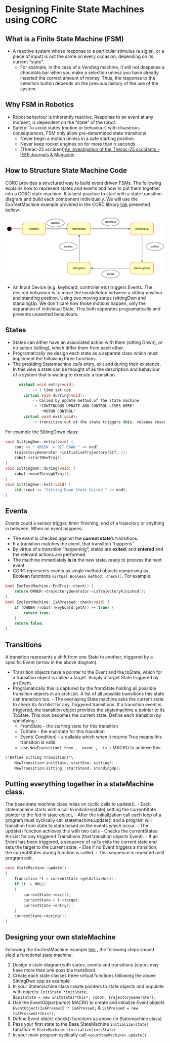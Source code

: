 # Designing Finite State Machines using CORC

## What is a Finite State Machine (FSM)

- A reactive system whose response to a particular stimulus (a signal, or a piece of input) is not the same on every occasion, depending on its current “state”.
  - For example, in the case of a Vending machine, it will not despense a chocolate bar when you make a selection unless you have already inserted the correct amount of money. Thus, the response to the selection button depends on the previous history of the use of the system.

## Why FSM in Robotics

- Robot behaviour is inherently reactive. Response to an event at any moment, is dependent on the “state” of the robot.
- Safety: To avoid states (motion or behaviour) with disastrous consequences, FSM only allow pre-determined state transitions.
  - Never begin a motion unless in a safe starting position.
  - Never keep rocket engines on for more than n seconds.
  - (Therac-25 accident)[An investigation of the Therac-25 accidents - IEEE Journals & Magazine](https://ieeexplore.ieee.org/document/274940)

## How to Structure State Machine Code

CORC provides a structured way to build event driven FSMs. The following explains how to represent states and events and how to put them together into a CORC state machine. It is best practice to start with a state transition diagram and build each component individually. We will use the ExoTestMachine example provided in the CORC library [link](https://github.com/UniMelbHumanRoboticsLab/CANOpenRobotController/blob/master/src/apps/stateMachine/ExoTestMachine.cpp) presented bellow.

![exoTestMachine](Docs/img/exoTestMachine.png)

- An Input Device (e.g. keyboard, controller etc) triggers Events. The desired behaviour is to move the exoskeleton between a sitting position and standing position. Using two moving states (sittingDwn and standingUp. We don't care how those motions happen, only the separation of individual State. This both seperates programatically and prevents unwanted behaviours.

## States

- States can either have an associated action with them (sitting Down), or no action (sitting), which differ them from each other.
- Programatically we design each state as a separate class which must implement the following three functions.
- The presiding Statemachine calls entry, exit and during their existence. In this view a state can be thought of as the description and behaviour of a system that is waiting to execute a transition.

```C++
      virtual void entry(void);
            -> 1 time set ups
        virtual void durring(void);
            -> Called by update method of the state machine
            -> *CONTINUOUS UPDATE AND CONTROL LIVES HERE*
                *MOTOR CONTROL*
        virtual void exit(void);
            -> transition out of the state triggers this, release resources.
```

For example the SittingDown class:

```C++
void SittingDwn::entry(void) {
    cout << " GREEN -> SIT DOWN " << endl
    trajectoryGenerator->initialiseTrajectory(SIT, 1);
    robot->startNewTraj();
}
void SittingDwn::during(void) {
    robot->moveThroughTraj();
}
void SittingDwn::exit(void) {
    std::cout << "Sitting Down State Exited " << endl;
}
```

## Events

Events could a sensor trigger, timer finishing, end of a trajectory or anything in between.
When an event happens:

- The event is checked against the **current state**’s transitions.
- If a transition matches the event, that transition “happens”.
- By virtue of a transition “happening”, states are **exited**, and **entered** and the relevant actions are performed
- The machine immediately **is in** the new state, ready to process the next event.
- CORC represents events as single method objects comprising as Boolean functions `virtual Boolean method: check()`. For example:

```C++
bool ExoTestMachine::EndTraj::check() {
    return OWNER->trajectoryGenerator->isTrajectoryFinished();
}
bool ExoTestMachine::IsAPressed::check(void) {
    if (OWNER->robot->keyboard.getA() == true) {
        return true;
    }
    return false;
}
```

## Transitions

A transition represents a shift from one State to another, triggered by a specific Event (arrow in the above diagram).

- Transition objects have a pointer to the Event and the toState, which for a transition object is called a target. Simply a target State triggered by an Event.
- Programatically this is captured by the fromState holding all possible transition objects in an archList. A list of all possible transitions this state can transition too. - The overlaying State machine asks the current state to check its Archlist for any Triggered transitions. If a transition event is triggered, the transition object provides the stjatemachine a pointer to its ToState. This now becomes the current state.
  Define each transition by specifying :
  - FromState - the starting state for this transition
  - ToState - the end state for this transition
  - Event( Condition) - a callable which when it returns True means this transition is valid
  - Use `NewTransition(_from_, _event_, _to_)` MACRO to achieve this.

```C++
\*Define sitting transitions*\
    NewTransition(initState, startExo, sitting);
    NewTransition(sitting, startStand, standingUp);
```

## Putting everything together in a stateMachine class.

The base state machine class relies on cyclic calls to update(). - Each statemachine starts with a call to initialize(state) setting the currentState pointer to the fed in state object, - After the initialization call each loop of a program must cyclically call statemachine.update() and a program will transition from state to state based on the events which occur. - The update() function achieves this with two calls - Checks the currentStates ArcList for any triggered Transitions (that transition objects Event). - If an Event has been triggered, a sequence of calls exits the current state and sets the target to the current state. - Else if no Event triggers a transition, the currentStates during function is called. - This sequence is repeated until program exit.

```C++
void StateMachine::update()
{
    Transition *t = currentState->getActiveArc();
    if (t != NULL)
    {
        currentState->exit();
        currentState = t->target;
        currentState->entry();
    }
    currentState->during();
}
```

## Designing your own stateMachine

Following the ExoTestMachine example [link](https://github.com/UniMelbHumanRoboticsLab/CANOpenRobotController/blob/master/src/apps/stateMachine/ExoTestMachine.cpp) , the following steps should yield a functional state machine.

1. Design a state diagram with states, events and transitions (states may have more than one possible transition)
2. Create each state classes three virtual functions following the above SittingDwn.cpp as example
3. In your Statemachine class create pointers to state objects and populate with objects: `InitState *initState;`  
   &`initState = new InitState(*this*, robot, trajectoryGenerator);`
4. Use the EventObject(_name_) MACRO to create and initialize Event objects `EventObject(IsAPressed) * isAPressed;` & `isAPressed = new IsAPressed(*this*);`
5. Define Event object check() functions as above (in Statemachine class)
6. Pass your first state to the Base StateMachine `initialize(state)` function -> `StateMachine::initialize(initState)`
7. In your main program cyclically call `<yourStaeMachine>.update()`
